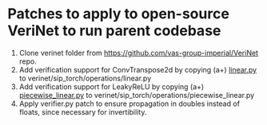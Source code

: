 # Patches to apply to open-source VeriNet to run parent codebase
1. Clone verinet folder from https://github.com/vas-group-imperial/VeriNet repo.
2. Add verification support for ConvTranspose2d by copying (a+) [linear.py](linear.py) to verinet/sip_torch/operations/linear.py
3. Add verification support for LeakyReLU by copying (a+) [piecewise_linear.py](piecewise_linear.py) to verinet/sip_torch/operations/piecewise_linear.py
4. Apply verifier.py patch to ensure propagation in doubles instead of floats, since necessary for invertibility.
